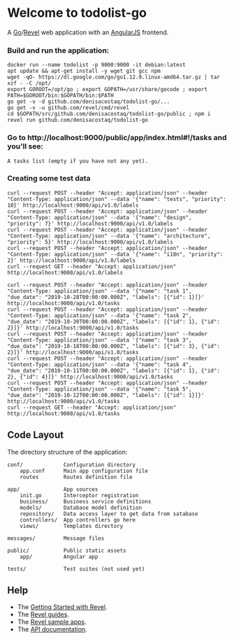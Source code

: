 # Welcome to todolist-go

A [Go](http://www.golang.org/)/[Revel](https://revel.github.io/manual/index.html) web application with an [AngularJS](https://angularjs.org/) frontend.


### Build and run the application:
```
docker run --name todolist -p 9000:9000 -it debian:latest
apt update && apt-get install -y wget git gcc npm
wget -qO- https://dl.google.com/go/go1.12.9.linux-amd64.tar.gz | tar xzf - -C /opt/
export GOROOT=/opt/go ; export GOPATH=/usr/share/gocode ; export PATH=$GOROOT/bin:$GOPATH/bin:$PATH
go get -v -d github.com/denisacostaq/todolist-go/...
go get -v -u github.com/revel/cmd/revel
cd $GOPATH/src/github.com/denisacostaq/todolist-go/public ; npm i
revel run github.com/denisacostaq/todolist-go
```

### Go to http://localhost:9000/public/app/index.html#!/tasks and you'll see:

    A tasks list (empty if you have not any yet).

### Creating some test data
```
curl --request POST --header "Accept: application/json" --header "Content-Type: application/json" --data '{"name": "tests", "priority": 10}' http://localhost:9000/api/v1.0/labels
curl --request POST --header "Accept: application/json" --header "Content-Type: application/json" --data '{"name": "design", "priority": 7}' http://localhost:9000/api/v1.0/labels
curl --request POST --header "Accept: application/json" --header "Content-Type: application/json" --data '{"name": "architecture", "priority": 5}' http://localhost:9000/api/v1.0/labels
curl --request POST --header "Accept: application/json" --header "Content-Type: application/json" --data '{"name": "i18n", "priority": 2}' http://localhost:9000/api/v1.0/labels
curl --request GET --header "Accept: application/json" http://localhost:9000/api/v1.0/labels

curl --request POST --header "Accept: application/json" --header "Content-Type: application/json" --data '{"name": "task 1", "due_date": "2019-10-28T00:00:00.000Z", "labels": [{"id": 1}]}' http://localhost:9000/api/v1.0/tasks
curl --request POST --header "Accept: application/json" --header "Content-Type: application/json" --data '{"name": "task 2", "due_date": "2019-10-30T00:00:00.000Z", "labels": [{"id": 1}, {"id": 2}]}' http://localhost:9000/api/v1.0/tasks
curl --request POST --header "Accept: application/json" --header "Content-Type: application/json" --data '{"name": "task 3", "due_date": "2019-10-18T00:00:00.000Z", "labels": [{"id": 3}, {"id": 2}]}' http://localhost:9000/api/v1.0/tasks
curl --request POST --header "Accept: application/json" --header "Content-Type: application/json" --data '{"name": "task 4", "due_date": "2019-10-11T00:00:00.000Z", "labels": [{"id": 1}, {"id": 2}, {"id": 4}]}' http://localhost:9000/api/v1.0/tasks
curl --request POST --header "Accept: application/json" --header "Content-Type: application/json" --data '{"name": "task 5", "due_date": "2019-10-12T00:00:00.000Z", "labels": [{"id": 1}]}' http://localhost:9000/api/v1.0/tasks
curl --request GET --header "Accept: application/json" http://localhost:9000/api/v1.0/tasks
```

## Code Layout

The directory structure of the application:

    conf/             Configuration directory
        app.conf      Main app configuration file
        routes        Routes definition file

    app/              App sources
        init.go       Interceptor registration
        business/     Business service definitions
        models/       Database model definition
        repository/   Data access layer to get data from satabase
        controllers/  App controllers go here
        views/        Templates directory

    messages/         Message files

    public/           Public static assets
        app/          Angular app

    tests/            Test suites (not used yet)


## Help

* The [Getting Started with Revel](http://revel.github.io/tutorial/gettingstarted.html).
* The [Revel guides](http://revel.github.io/manual/index.html).
* The [Revel sample apps](http://revel.github.io/examples/index.html).
* The [API documentation](https://godoc.org/github.com/revel/revel).

